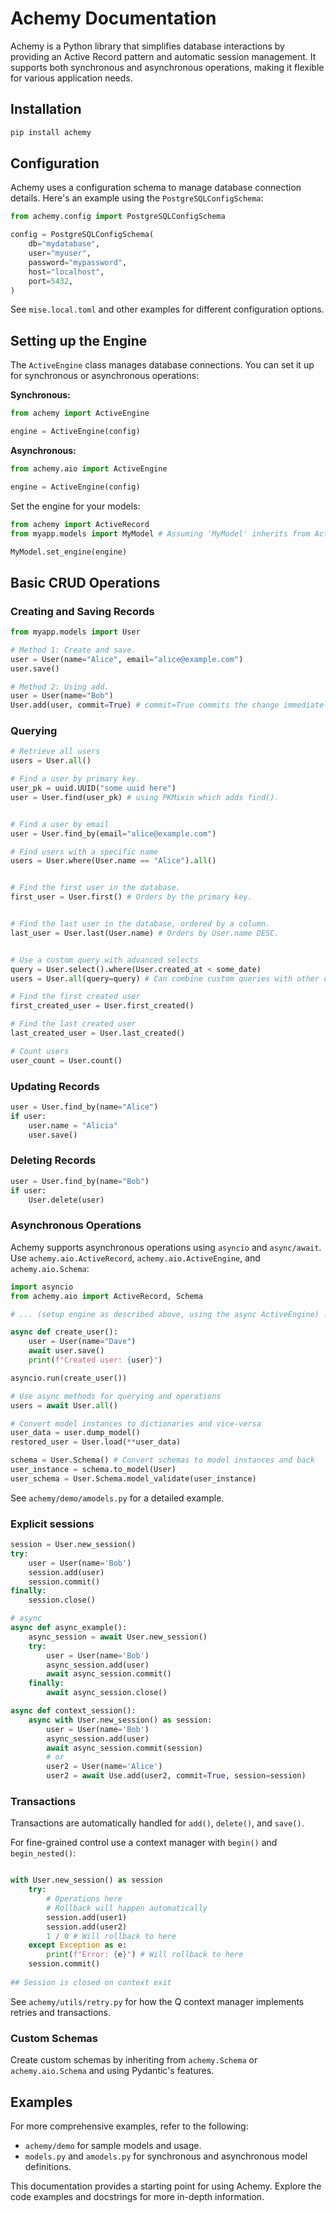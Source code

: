 # Achemy Documentation

Achemy is a Python library that simplifies database interactions by providing an Active Record pattern and automatic session management. It supports both synchronous and asynchronous operations, making it flexible for various application needs. 

## Installation

```bash
pip install achemy
```

## Configuration

Achemy uses a configuration schema to manage database connection details. Here's an example using the `PostgreSQLConfigSchema`:

```python
from achemy.config import PostgreSQLConfigSchema

config = PostgreSQLConfigSchema(
    db="mydatabase",
    user="myuser",
    password="mypassword",
    host="localhost",
    port=5432,
)
```
See `mise.local.toml` and other examples for different configuration options.

## Setting up the Engine

The `ActiveEngine` class manages database connections.  You can set it up for synchronous or asynchronous operations:

**Synchronous:**

```python
from achemy import ActiveEngine

engine = ActiveEngine(config)
```

**Asynchronous:**

```python
from achemy.aio import ActiveEngine

engine = ActiveEngine(config)
```

Set the engine for your models:

```python
from achemy import ActiveRecord
from myapp.models import MyModel # Assuming 'MyModel' inherits from ActiveRecord

MyModel.set_engine(engine)
```

## Basic CRUD Operations

### Creating and Saving Records

```python
from myapp.models import User

# Method 1: Create and save.
user = User(name="Alice", email="alice@example.com")
user.save()

# Method 2: Using add.
user = User(name="Bob")
User.add(user, commit=True) # commit=True commits the change immediately.
```

### Querying

```python
# Retrieve all users
users = User.all()

# Find a user by primary key.
user_pk = uuid.UUID("some uuid here")
user = User.find(user_pk) # using PKMixin which adds find().


# Find a user by email
user = User.find_by(email="alice@example.com")

# Find users with a specific name
users = User.where(User.name == "Alice").all()


# Find the first user in the database.
first_user = User.first() # Orders by the primary key.


# Find the last user in the database, ordered by a column.
last_user = User.last(User.name) # Orders by User.name DESC.


# Use a custom query with advanced selects
query = User.select().where(User.created_at < some_date)
users = User.all(query=query) # Can combine custom queries with other operations

# Find the first created user
first_created_user = User.first_created()

# Find the last created user
last_created_user = User.last_created()

# Count users
user_count = User.count()


```

### Updating Records

```python
user = User.find_by(name="Alice")
if user:
    user.name = "Alicia"
    user.save()
```

### Deleting Records
```python
user = User.find_by(name="Bob")
if user:
    User.delete(user)
```


### Asynchronous Operations

Achemy supports asynchronous operations using `asyncio` and `async/await`. Use `achemy.aio.ActiveRecord`, `achemy.aio.ActiveEngine`, and `achemy.aio.Schema`:

```python
import asyncio
from achemy.aio import ActiveRecord, Schema

# ... (setup engine as described above, using the async ActiveEngine) ...

async def create_user():
    user = User(name="Dave")
    await user.save()
    print(f"Created user: {user}")

asyncio.run(create_user())

# Use async methods for querying and operations
users = await User.all()

# Convert model instances to dictionaries and vice-versa
user_data = user.dump_model()
restored_user = User.load(**user_data)

schema = User.Schema() # Convert schemas to model instances and back
user_instance = schema.to_model(User)
user_schema = User.Schema.model_validate(user_instance)
```
See `achemy/demo/amodels.py` for a detailed example.

### Explicit sessions

```python
session = User.new_session()
try:
    user = User(name='Bob')
    session.add(user)
    session.commit()
finally:
    session.close()

# async
async def async_example():
    async_session = await User.new_session()
    try:
        user = User(name='Bob')
        async_session.add(user)
        await async_session.commit()
    finally:
        await async_session.close()

async def context_session():
    async with User.new_session() as session:    
        user = User(name='Bob')        
        async_session.add(user)
        await async_session.commit(session)
        # or 
        user2 = User(name='Alice')
        user2 = await Use.add(user2, commit=True, session=session)
```
 

### Transactions

Transactions are automatically handled for `add()`, `delete()`, and `save()`.

For fine-grained control use a context manager with `begin()` and `begin_nested()`:
```python

with User.new_session() as session
    try:
        # Operations here
        # Rollback will happen automatically
        session.add(user1)
        session.add(user2)
        1 / 0 # Will rollback to here
    except Exception as e:
        print(f"Error: {e}") # Will rollback to here
    session.commit()
    
## Session is closed on context exit
```
See `achemy/utils/retry.py` for how the Q context manager implements retries and transactions.



### Custom Schemas

Create custom schemas by inheriting from `achemy.Schema` or `achemy.aio.Schema` and using Pydantic's features.


## Examples

For more comprehensive examples, refer to the following:

* `achemy/demo` for sample models and usage.
* `models.py` and `amodels.py` for synchronous and asynchronous model definitions.



This documentation provides a starting point for using Achemy. Explore the code examples and docstrings for more in-depth information.
